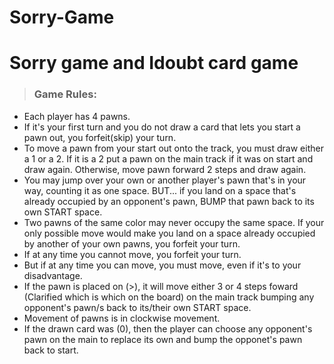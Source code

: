 # Sorry-Game
# Sorry game and Idoubt card game


>### Game Rules:
- Each player has 4 pawns.
- If it's your first turn and you do not draw a card that lets you start a pawn out, you forfeit(skip) your turn.
- To move a pawn from your start out onto the track, you must draw either a 1 or a 2. If it is a 2 put a pawn on the main track if it was on start and draw again. Otherwise, move pawn forward 2 steps and draw again.
- You may jump over your own or another player's pawn that's in your way, counting it as one space. BUT... if you land on a space that's already occupied by an opponent's pawn, BUMP that pawn back to its own START space.
- Two pawns of the same color may never occupy the same space. If your only possible move would make you land on a space already occupied by another of your own pawns, you forfeit your turn.
- If at any time you cannot move, you forfeit your turn.
- But if at any time you can move, you must move, even if it's to your disadvantage.
- If the pawn is placed on (>), it will move either 3 or 4 steps foward (Clarified which is which on the board) on the main track bumping any opponent's pawn/s back to its/their own START space.
- Movement of pawns is in clockwise movement.
- If the drawn card was (0), then the player can choose any opponent's pawn on the main to replace its own and bump the opponet's pawn back to start.
